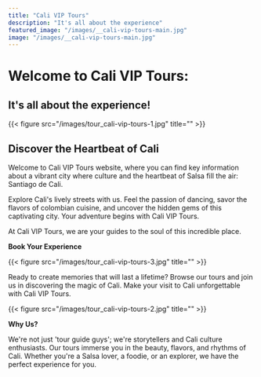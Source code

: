 ```yaml
---
title: "Cali VIP Tours"
description: "It's all about the experience"
featured_image: "/images/__cali-vip-tours-main.jpg"
image: "/images/__cali-vip-tours-main.jpg"
---
```


# Welcome to Cali VIP Tours:

## It's all about the experience!

{{< figure src="/images/tour_cali-vip-tours-1.jpg" title="" >}}

## Discover the Heartbeat of Cali

Welcome to Cali VIP Tours website, where you can find key information about a vibrant city where culture and the heartbeat of Salsa fill the air: Santiago de Cali.

Explore Cali's lively streets with us. Feel the passion of dancing, savor the flavors of colombian cuisine, and uncover the hidden gems of this captivating city. Your adventure begins with Cali VIP Tours.

At Cali VIP Tours, we are your guides to the soul of this incredible place.

**Book Your Experience**

{{< figure src="/images/tour_cali-vip-tours-3.jpg" title="" >}}

Ready to create memories that will last a lifetime? Browse our tours and join us in discovering the magic of Cali. Make your visit to Cali unforgettable with Cali VIP Tours.

{{< figure src="/images/tour_cali-vip-tours-2.jpg" title="" >}}

**Why Us?**

We're not just 'tour guide guys'; we're storytellers and Cali culture enthusiasts. Our tours immerse you in the beauty, flavors, and rhythms of Cali. Whether you're a Salsa lover, a foodie, or an explorer, we have the perfect experience for you.